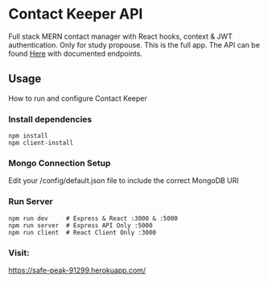 # Contact Keeper API

Full stack MERN contact manager with React hooks, context & JWT authentication. Only for study propouse.
This is the full app. The API can be found [Here](https://github.com/tdoval/contact-keeper-API "Contact-Keeper-API") with documented endpoints.

## Usage


How to run and configure Contact Keeper

### Install dependencies
```
npm install
npm client-install
```
### Mongo Connection Setup

Edit your /config/default.json file to include the correct MongoDB URI

### Run Server
```
npm run dev     # Express & React :3000 & :5000
npm run server  # Express API Only :5000
npm run client  # React Client Only :3000
```

### Visit:
https://safe-peak-91299.herokuapp.com/
